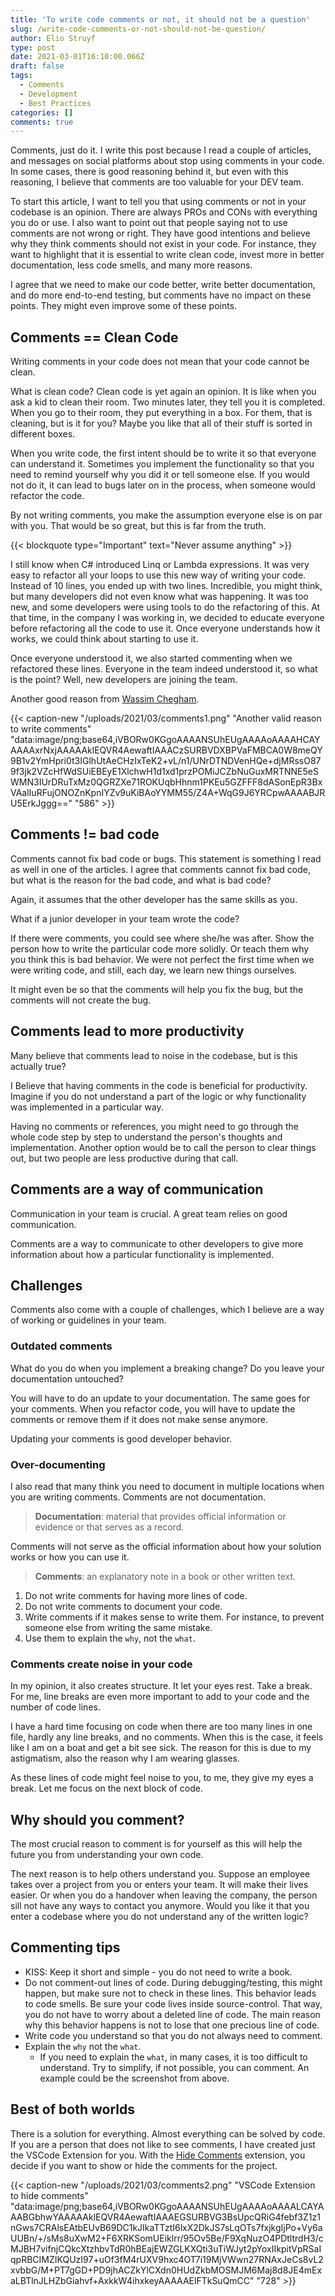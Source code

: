 ```yaml
---
title: 'To write code comments or not, it should not be a question'
slug: /write-code-comments-or-not-should-not-be-question/
author: Elio Struyf
type: post
date: 2021-03-01T16:10:00.066Z
draft: false
tags:
  - Comments
  - Development
  - Best Practices
categories: []
comments: true
---
```


Comments, just do it. I write this post because I read a couple of articles, and messages on social platforms about stop using comments in your code. In some cases, there is good reasoning behind it, but even with this reasoning, I believe that comments are too valuable for your DEV team.

To start this article, I want to tell you that using comments or not in your codebase is an opinion. There are always PROs and CONs with everything you do or use. I also want to point out that people saying not to use comments are not wrong or right. They have good intentions and believe why they think comments should not exist in your code. For instance, they want to highlight that it is essential to write clean code, invest more in better documentation, less code smells, and many more reasons.

I agree that we need to make our code better, write better documentation, and do more end-to-end testing, but comments have no impact on these points. They might even improve some of these points.

## Comments == Clean Code

Writing comments in your code does not mean that your code cannot be clean. 

What is clean code? Clean code is yet again an opinion. It is like when you ask a kid to clean their room. Two minutes later, they tell you it is completed. When you go to their room, they put everything in a box. For them, that is cleaning, but is it for you? Maybe you like that all of their stuff is sorted in different boxes.

When you write code, the first intent should be to write it so that everyone can understand it. Sometimes you implement the functionality so that you need to remind yourself why you did it or tell someone else. If you would not do it, it can lead to bugs later on in the process, when someone would refactor the code.

By not writing comments, you make the assumption everyone else is on par with you. That would be so great, but this is far from the truth.

{{< blockquote type="Important" text="Never assume anything" >}}

I still know when C# introduced Linq or Lambda expressions. It was very easy to refactor all your loops to use this new way of writing your code. Instead of 10 lines, you ended up with two lines. Incredible, you might think, but many developers did not even know what was happening. It was too new, and some developers were using tools to do the refactoring of this. At that time, in the company I was working in, we decided to educate everyone before refactoring all the code to use it. Once everyone understands how it works, we could think about starting to use it.

Once everyone understood it, we also started commenting when we refactored these lines. Everyone in the team indeed understood it, so what is the point? Well, new developers are joining the team.

Another good reason from [Wassim Chegham](https://twitter.com/manekinekko/status/1365425869909549062).

{{< caption-new "/uploads/2021/03/comments1.png" "Another valid reason to write comments"  "data:image/png;base64,iVBORw0KGgoAAAANSUhEUgAAAAoAAAAHCAYAAAAxrNxjAAAAAklEQVR4AewaftIAAACzSURBVDXBPVaFMBCA0W8meQY9B1v2YmHpri0t3IGlhUtAeCHzIxTeK2+vL/n1/UNrDTNDVenHQe+djMRssO879f3jk2VZcHfWdSUiEBEyE1XlchwH1d1xd1przPOMiJCZbNuGuxMRTNNE5eSWMN3IUrDRuTxMz0QGRZXe71ROKUqbHhnm1PKEu5GZFFF8dASonEpR3BxVAalIuRFujONOZnKpnIYZv9uKiBAoYYMM55/Z4A+WqG9J6YRCpwAAAABJRU5ErkJggg==" "586" >}}

## Comments != bad code

Comments cannot fix bad code or bugs. This statement is something I read as well in one of the articles. I agree that comments cannot fix bad code, but what is the reason for the bad code, and what is bad code?

Again, it assumes that the other developer has the same skills as you. 

What if a junior developer in your team wrote the code? 

If there were comments, you could see where she/he was after. Show the person how to write the particular code more solidly. Or teach them why you think this is bad behavior. We were not perfect the first time when we were writing code, and still, each day, we learn new things ourselves.
 
It might even be so that the comments will help you fix the bug, but the comments will not create the bug.

## Comments lead to more productivity

Many believe that comments lead to noise in the codebase, but is this actually true?

I Believe that having comments in the code is beneficial for productivity. Imagine if you do not understand a part of the logic or why functionality was implemented in a particular way. 

Having no comments or references, you might need to go through the whole code step by step to understand the person's thoughts and implementation. Another option would be to call the person to clear things out, but two people are less productive during that call.

## Comments are a way of communication

Communication in your team is crucial. A great team relies on good communication.

Comments are a way to communicate to other developers to give more information about how a particular functionality is implemented.

## Challenges

Comments also come with a couple of challenges, which I believe are a way of working or guidelines in your team. 

### Outdated comments

What do you do when you implement a breaking change? Do you leave your documentation untouched? 

You will have to do an update to your documentation. The same goes for your comments. When you refactor code, you will have to update the comments or remove them if it does not make sense anymore.

Updating your comments is good developer behavior. 

### Over-documenting

I also read that many think you need to document in multiple locations when you are writing comments. Comments are not documentation. 

> **Documentation**: material that provides official information or evidence or that serves as a record.

Comments will not serve as the official information about how your solution works or how you can use it.

> **Comments**: an explanatory note in a book or other written text.

1. Do not write comments for having more lines of code.
2. Do not write comments to document your code.
3. Write comments if it makes sense to write them. For instance, to prevent someone else from writing the same mistake.
4. Use them to explain the `why`, not the `what`.

### Comments create noise in your code

In my opinion, it also creates structure. It let your eyes rest. Take a break. For me, line breaks are even more important to add to your code and the number of code lines.

I have a hard time focusing on code when there are too many lines in one file, hardly any line breaks, and no comments. When this is the case, it feels like I am on a boat and get a bit see sick. The reason for this is due to my astigmatism, also the reason why I am wearing glasses.

As these lines of code might feel noise to you, to me, they give my eyes a break. Let me focus on the next block of code.

## Why should you comment?

The most crucial reason to comment is for yourself as this will help the future you from understanding your own code.

The next reason is to help others understand you. Suppose an employee takes over a project from you or enters your team. It will make their lives easier. Or when you do a handover when leaving the company, the person sill not have any ways to contact you anymore. Would you like it that you enter a codebase where you do not understand any of the written logic?

## Commenting tips

- KISS: Keep it short and simple - you do not need to write a book.
- Do not comment-out lines of code. During debugging/testing, this might happen, but make sure not to check in these lines. This behavior leads to code smells. Be sure your code lives inside source-control. That way, you do not have to worry about a deleted line of code. The main reason why this behavior happens is not to lose that one precious line of code.
- Write code you understand so that you do not always need to comment.
- Explain the `why` not the `what`.
  - If you need to explain the `what`, in many cases, it is too difficult to understand. Try to simplify, if not possible, you can comment. An example could be the screenshot from above.

## Best of both worlds

There is a solution for everything. Almost everything can be solved by code. If you are a person that does not like to see comments, I have created just the VSCode Extension for you. With the [Hide Comments](https://marketplace.visualstudio.com/items?itemName=eliostruyf.vscode-hide-comments) extension, you decide if you want to show or hide the comments for the project. 

{{< caption-new "/uploads/2021/03/comments2.png" "VSCode Extension to hide comments"  "data:image/png;base64,iVBORw0KGgoAAAANSUhEUgAAAAoAAAALCAYAAABGbhwYAAAAAklEQVR4AewaftIAAAEGSURBVG3BsUpcQRiG4febf3Z1z1nGws7CRAlsEAtbEUvB69DC1kJIkaTTztI6lxX2DkJS7sLqOTs7fxjkgIjPo+Vy6aUUBn/+/sMs8uXwM2+F6XRKSomUEiklrr/95Ov5Be/F9XqNuzO4PDtltrdH3/cMJBH7vifnjCQkcXtzhbvTdR0hBEajEWZGLKXQti3uTiWJyt2pYoxIIkpitVpRSaIqpRBCIMZIKQUzI97+uOf3fM4rUXV9hxc4OT7i19MjVWwn27RNAxJeCs8vL2xvbbG/M+PT7gGD+PD9jhACZkYlCXdn0HUdZkbMOSMJM6Maj8d8JE4mExaLBTlnJLHZbGiahvf+AxkkW4ihxkeyAAAAAElFTkSuQmCC" "728" >}}
